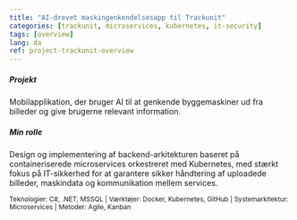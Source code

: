 ```yaml
---
title: "AI-drevet maskingenkendelsesapp til Trackunit"
categories: [trackunit, microservices, kubernetes, it-security]
tags: [overview]
lang: da
ref: project-trackunit-overview
---
```

##### Projekt
Mobilapplikation, der bruger AI til at genkende byggemaskiner ud fra billeder og give brugerne relevant information.

##### Min rolle
Design og implementering af backend-arkitekturen baseret på containeriserede microservices orkestreret med Kubernetes, med stærkt fokus på IT-sikkerhed for at garantere sikker håndtering af uploadede billeder, maskindata og kommunikation mellem services.

<small> Teknologier: C#, .NET, MSSQL | Værktøjer: Docker, Kubernetes, GitHub | Systemarkitektur: Microservices | Metoder: Agile, Kanban</small>
